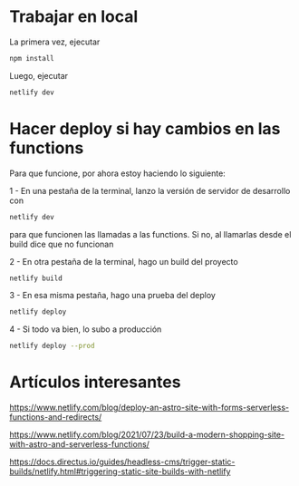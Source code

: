 # Trabajar en local

La primera vez, ejecutar

```bash
npm install
```

Luego, ejecutar

```bash
netlify dev
```

# Hacer deploy si hay cambios en las functions

Para que funcione, por ahora estoy haciendo lo siguiente:

1 - En una pestaña de la terminal, lanzo la versión de servidor de desarrollo con

```bash
netlify dev
```

para que funcionen las llamadas a las functions. Si no, al llamarlas desde el build dice que no funcionan

2 - En otra pestaña de la terminal, hago un build del proyecto

```bash
netlify build
```

3 - En esa misma pestaña, hago una prueba del deploy

```bash
netlify deploy
```

4 - Si todo va bien, lo subo a producción

```bash
netlify deploy --prod
```

# Artículos interesantes

https://www.netlify.com/blog/deploy-an-astro-site-with-forms-serverless-functions-and-redirects/

https://www.netlify.com/blog/2021/07/23/build-a-modern-shopping-site-with-astro-and-serverless-functions/

https://docs.directus.io/guides/headless-cms/trigger-static-builds/netlify.html#triggering-static-site-builds-with-netlify

